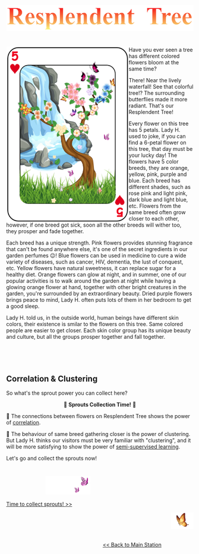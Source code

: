 <p align="center">
<img src="https://github.com/lady-h-world/My_Garden/blob/main/images/Resplendent_Tree_images/r_tree_title.png" width="511" height="70" />
</p>

#

<p>
<img align="left" src="https://github.com/lady-h-world/My_Garden/blob/main/images/Resplendent_Tree_images/resplendent_tree.png" width="330" height="470" />

Have you ever seen a tree has different colored flowers bloom at the same time? 

There! Near the lively waterfall! See that colorful tree!? The surrounding butterflies made it more radiant. That's our Resplendent Tree!

Every flower on this tree has 5 petals. Lady H. used to joke, if you can find a 6-petal flower on this tree, that day must be your lucky day! The flowers have 5 color breeds, they are orange, yellow, pink, purple and blue. Each breed has different shades, such as rose pink and light pink, dark blue and light blue, etc. Flowers from the same breed often grow closer to each other, however, if one breed got sick, soon all the other breeds will wither too, they prosper and fade together.

Each breed has a unique strength. Pink flowers provides stunning fragrance that can't be found anywhere else, it's one of the secret ingredients in our garden perfumes 😉! Blue flowers can be used in medicine to cure a wide variety of diseases, such as cancer, HIV, dementia, the lust of conquest, etc. Yellow flowers have natural sweetness, it can replace sugar for a healthy diet. Orange flowers can glow at night, and in summer, one of our popular activities is to walk around the garden at night while having a glowing orange flower at hand, together with other bright creatures in the garden, you're surrounded by an extraordinary beauty. Dried purple flowers brings peace to mind, Lady H. often puts lots of them in her bedroom to get a good sleep.
  
Lady H. told us, in the outside world, human beings have different skin colors, their existence is smilar to the flowers on this tree. Same colored people are easier to get closer. Each skin color group has its unique beauty and culture, but all the groups prosper together and fall together.

</p>
<p>&nbsp;</p>
<p>&nbsp;</p>


## Correlation & Clustering

So what's the sprout power you can collect here?

<p align="center">🌱 <b>Sprouts Collection Time!</b> 🌱</p>

🌱 The connections between flowers on Resplendent Tree shows the power of [correlation][1].

🌱 The behaviour of same breed gathering closer is the power of clustering. But Lady H. thinks our visitors must be very familiar with "clustering", and it will be more satisfying to show the power of [semi-supervised learning][2].

Let's go and collect the sprouts now!


#

<p align="left">
  &nbsp;&nbsp;&nbsp;&nbsp;&nbsp;&nbsp;&nbsp;&nbsp;&nbsp;&nbsp;&nbsp;&nbsp;&nbsp;&nbsp;&nbsp;&nbsp;&nbsp;&nbsp;&nbsp;&nbsp;&nbsp;&nbsp;&nbsp;&nbsp;&nbsp;&nbsp;
<img src="https://github.com/lady-h-world/My_Garden/blob/main/images/follow_us.png" width="120" height="50" />
</p>

[Time to collect sprouts! >>][1]

<p align="right">
<img src="https://github.com/lady-h-world/My_Garden/blob/main/images/going_back.png" width="60" height="44" />
</p>

&nbsp;&nbsp;&nbsp;&nbsp;&nbsp;&nbsp;&nbsp;&nbsp;&nbsp;&nbsp;&nbsp;&nbsp;&nbsp;&nbsp;&nbsp;&nbsp;&nbsp;&nbsp;&nbsp;&nbsp;&nbsp;&nbsp;&nbsp;&nbsp;&nbsp;&nbsp;&nbsp;&nbsp;&nbsp;&nbsp;&nbsp;&nbsp;&nbsp;&nbsp;&nbsp;&nbsp;&nbsp;&nbsp;&nbsp;&nbsp;&nbsp;&nbsp;&nbsp;&nbsp;&nbsp;&nbsp;&nbsp;&nbsp;&nbsp;&nbsp;&nbsp;&nbsp;&nbsp;&nbsp;&nbsp;&nbsp;&nbsp;&nbsp;&nbsp;&nbsp;&nbsp;&nbsp;&nbsp;&nbsp;&nbsp;&nbsp;&nbsp;&nbsp;&nbsp;&nbsp;&nbsp;&nbsp;&nbsp;&nbsp;&nbsp;&nbsp;&nbsp;&nbsp;&nbsp;&nbsp;&nbsp;&nbsp;&nbsp;&nbsp;&nbsp;&nbsp;&nbsp;&nbsp;&nbsp;&nbsp;&nbsp;&nbsp;&nbsp;&nbsp;&nbsp;&nbsp;&nbsp;&nbsp;&nbsp;&nbsp;&nbsp;&nbsp;&nbsp;&nbsp;&nbsp;&nbsp;&nbsp;&nbsp;&nbsp;&nbsp;&nbsp;&nbsp;&nbsp;&nbsp;&nbsp;&nbsp;&nbsp;&nbsp;&nbsp;&nbsp;&nbsp;&nbsp;&nbsp;&nbsp;&nbsp;&nbsp;&nbsp;&nbsp;&nbsp;&nbsp;&nbsp;&nbsp;&nbsp;&nbsp;&nbsp;&nbsp;&nbsp;&nbsp;&nbsp;&nbsp;&nbsp;&nbsp;&nbsp;&nbsp;&nbsp;&nbsp;&nbsp;&nbsp;&nbsp;&nbsp;&nbsp;&nbsp;&nbsp;&nbsp;&nbsp;&nbsp;&nbsp;&nbsp;&nbsp;&nbsp;&nbsp;&nbsp;&nbsp;&nbsp;&nbsp;&nbsp;&nbsp;&nbsp;&nbsp;&nbsp;&nbsp;&nbsp;&nbsp;&nbsp;&nbsp;&nbsp;&nbsp;&nbsp;&nbsp;&nbsp;&nbsp;&nbsp;&nbsp;&nbsp;&nbsp;&nbsp;&nbsp;&nbsp;&nbsp;&nbsp;&nbsp;&nbsp;&nbsp;&nbsp;[<< Back to Main Station][3]


[1]:https://github.com/lady-h-world/My_Garden/blob/main/reading_pages/Resplendent_Tree/corr1.md
[2]:https://github.com/lady-h-world/My_Garden/blob/main/reading_pages/Resplendent_Tree/semi_sup1.md
[3]:https://github.com/lady-h-world/My_Garden/blob/main/reading_pages/tour_guide.md#main-station-

